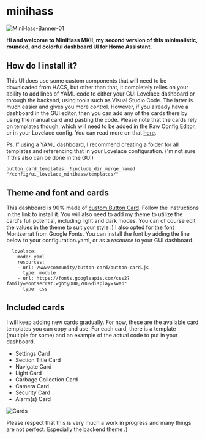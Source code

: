 # minihass

![MiniHass-Banner-01](https://github.com/fredrikpersson92/minihass/assets/105781178/5b3fd949-3a2f-406e-904b-17997335c291)

**Hi and welcome to MiniHass MKII, my second version of this minimalistic, rounded, and colorful dashboard UI for Home Assistant.**

## How do I install it?

This UI does use some custom components that will need to be downloaded from HACS, but other than that, it completely relies on your ability to add lines of YAML code to either your GUI Lovelace dashboard or through the backend, using tools such as Visual Studio Code. The latter is much easier and gives you more control. However, if you already have a dashboard in the GUI editor, then you can add any of the cards there by using the manual card and pasting the code. Please note that the cards rely on templates though, which will need to be added in the Raw Config Editor, or in your Lovelace config. You can read more on that [here](https://github.com/custom-cards/button-card#configuration-templates).

Ps. If using a YAML dashboard, I recommend creating a folder for all templates and referencing that in your Lovelace configuration. ('m not sure if this also can be done in the GUI)
```
button_card_templates: !include_dir_merge_named "/config/ui_lovelace_minihass/templates/"
```

## Theme and font and cards

This dashboard is 90% made of [custom Button Card](https://github.com/custom-cards/button-card). Follow the instructions in the link to install it. You will also need to add my theme to utilize the card's full potential, including light and dark modes. You can of course edit the values in the theme to suit your style :) I also opted for the font Montserrat from Google Fonts. You can install the font by adding the line below to your configuration.yaml, or as a *resource* to your GUI dashboard.

```
  lovelace:
    mode: yaml
    resources:
    - url: /www/community/button-card/button-card.js
      type: module
    - url: https://fonts.googleapis.com/css2?family=Montserrat:wght@300;700&display=swap"
      type: css
  ```

## Included cards

I will keep adding new cards gradually. For now, these are the available card templates you can copy and use. For each card, there is a template (multiple for some) and an example of the actual code to put in your dashboard. 

* Settings Card
* Section Title Card
* Navigate Card
* Light Card
* Garbage Collection Card
* Camera Card
* Security Card
* Alarm(s) Card

![Cards](https://github.com/fredrikpersson92/minihass/assets/105781178/5f58a9be-ef37-46c1-a051-a5f675cc9949)

Please respect that this is very much a work in progress and many things are not perfect. Especially the backend theme :)
